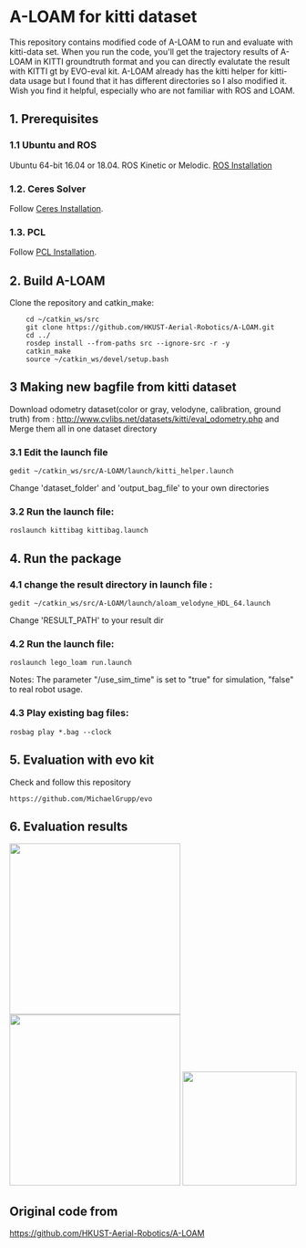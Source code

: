 # A-LOAM for kitti dataset

This repository contains modified code of A-LOAM to run and evaluate with kitti-data set. When you run the code, you'll get the trajectory results of A-LOAM in KITTI groundtruth format and you can directly evalutate the result with KITTI gt by EVO-eval kit. A-LOAM already has the kitti helper for kitti-data usage but I found that it has different directories so I also modified it. Wish you find it helpful, especially who are not familiar with ROS and LOAM.

## 1. Prerequisites
### 1.1 **Ubuntu** and **ROS**
Ubuntu 64-bit 16.04 or 18.04.
ROS Kinetic or Melodic. [ROS Installation](http://wiki.ros.org/ROS/Installation)


### 1.2. **Ceres Solver**
Follow [Ceres Installation](http://ceres-solver.org/installation.html).

### 1.3. **PCL**
Follow [PCL Installation](http://www.pointclouds.org/downloads/linux.html).


## 2. Build A-LOAM
Clone the repository and catkin_make:

```
    cd ~/catkin_ws/src
    git clone https://github.com/HKUST-Aerial-Robotics/A-LOAM.git
    cd ../
    rosdep install --from-paths src --ignore-src -r -y
    catkin_make
    source ~/catkin_ws/devel/setup.bash
```

## 3 Making new bagfile from kitti dataset
Download odometry dataset(color or gray, velodyne, calibration, ground truth)
from : http://www.cvlibs.net/datasets/kitti/eval_odometry.php and Merge them all in one dataset directory

### 3.1 Edit the launch file
```
gedit ~/catkin_ws/src/A-LOAM/launch/kitti_helper.launch
```
Change 'dataset_folder' and 'output_bag_file' to your own directories

### 3.2 Run the launch file:
```
roslaunch kittibag kittibag.launch
```
## 4. Run the package

### 4.1 change the result directory in launch file :
```
gedit ~/catkin_ws/src/A-LOAM/launch/aloam_velodyne_HDL_64.launch
```
Change 'RESULT_PATH' to your result dir

### 4.2 Run the launch file:
```
roslaunch lego_loam run.launch
```
Notes: The parameter "/use_sim_time" is set to "true" for simulation, "false" to real robot usage.

### 4.3 Play existing bag files:
```
rosbag play *.bag --clock 

```
## 5. Evaluation with evo kit
Check and follow this repository
```
https://github.com/MichaelGrupp/evo
```
## 6. Evaluation results
<img src = "https://raw.githubusercontent.com/Mitchell-Lee-93/kitti-A-loam/master/pic/1.png" width = "300"> <img src = "https://raw.githubusercontent.com/Mitchell-Lee-93/kitti-A-loam/master/pic/2.png" width = "300">  <img src = "https://raw.githubusercontent.com/Mitchell-Lee-93/kitti-A-loam/master/pic/3.png" width = "200">

## Original code from
https://github.com/HKUST-Aerial-Robotics/A-LOAM
